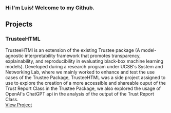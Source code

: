 ### Hi I'm Luis! Welcome to my Github.


## Projects

### TrusteeHTML
TrusteeHTMl is an extension of the existing Trustee package (A model-agnostic interpretability framework that promotes transparency, explainability, and reproducibility in evaluating black-box machine learning models). Developed during a research program under UCSB's System and Networking Lab, where we mainly worked to enhance and test the use cases of the Trustee Package, TrusteeHTML was a side project assigned to use to explore the creation of a more accessible and shareable ouput of the Trust Report Class in the Trustee Package, we also explored the usage of OpenAI's ChatGPT api in the analysis of the output of the Trust Report Class.
<br/>
<a href="https://github.com/Bravo-Luis/TrusteeHTML"> View Project </a>
